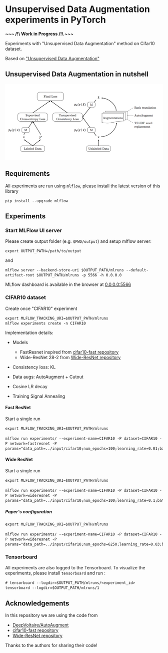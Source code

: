 # Unsupervised Data Augmentation experiments in PyTorch

**~~~ /!\ Work in Progress /!\ ~~~**

Experiments with "Unsupervised Data Augmentation" method on Cifar10 dataset.

Based on ["Unsupervised Data Augmentation"](https://arxiv.org/pdf/1904.12848.pdf)

## Unsupervised Data Augmentation in nutshell

![UDA](assets/uda.png)

## Requirements

All experiments are run using [`mlflow`](https://github.com/mlflow/mlflow), please install the latest version of this library
```
pip install --upgrade mlflow
```

## Experiments

### Start MLFlow UI server

Please create output folder (e.g. `$PWD/output`) and setup mlflow server:

```
export OUTPUT_PATH=/path/to/output
```
and 
```
mlflow server --backend-store-uri $OUTPUT_PATH/mlruns --default-artifact-root $OUTPUT_PATH/mlruns -p 5566 -h 0.0.0.0
```

MLflow dashboard is available in the browser at [0.0.0.0:5566](0.0.0.0:5566)

### CIFAR10 dataset

Create once "CIFAR10" experiment
```
export MLFLOW_TRACKING_URI=$OUTPUT_PATH/mlruns
mlflow experiments create -n CIFAR10
```

Implementation details:
- Models
  - FastResnet inspired from [cifar10-fast repository](https://github.com/davidcpage/cifar10-fast)
  - Wide-ResNet 28-2 from [Wide-ResNet repository](https://github.com/szagoruyko/wide-residual-networks/blob/master/pytorch/resnet.py)

- Consistency loss: KL
- Data augs: AutoAugment + Cutout
- Cosine LR decay
- Training Signal Annealing

#### Fast ResNet
Start a single run

```
export MLFLOW_TRACKING_URI=$OUTPUT_PATH/mlruns

mlflow run experiments/ --experiment-name=CIFAR10 -P dataset=CIFAR10 -P network=fastresnet -P params="data_path=../input/cifar10;num_epochs=100;learning_rate=0.01;batch_size=512;TSA_proba_min=0.5;unlabelled_batch_size=1024"
```

#### Wide ResNet
Start a single run

```
export MLFLOW_TRACKING_URI=$OUTPUT_PATH/mlruns

mlflow run experiments/ --experiment-name=CIFAR10 -P dataset=CIFAR10 -P network=wideresnet -P params="data_path=../input/cifar10;num_epochs=100;learning_rate=0.1;batch_size=512;TSA_proba_min=0.1;unlabelled_batch_size=1024"
```

##### Paper's configuration

```
export MLFLOW_TRACKING_URI=$OUTPUT_PATH/mlruns

mlflow run experiments/ --experiment-name=CIFAR10 -P dataset=CIFAR10 -P network=wideresnet -P params="data_path=../input/cifar10;num_epochs=6250;learning_rate=0.03;batch_size=64;TSA_proba_min=0.1;unlabelled_batch_size=320;"
```

### Tensorboard 

All experiments are also logged to the Tensorboard. To visualize the experiments, please install `tensorboard` and run :
```
# tensorboard --logdir=$OUTPUT_PATH/mlruns/<experiment_id>
tensorboard --logdir=$OUTPUT_PATH/mlruns/1
```

## Acknowledgements

In this repository we are using the code from 
- [DeepVoltaire/AutoAugment](https://github.com/DeepVoltaire/AutoAugment) 
- [cifar10-fast repository](https://github.com/davidcpage/cifar10-fast)
- [Wide-ResNet repository](https://github.com/szagoruyko/wide-residual-networks/blob/master/pytorch/resnet.py)

Thanks to the authors for sharing their code!
